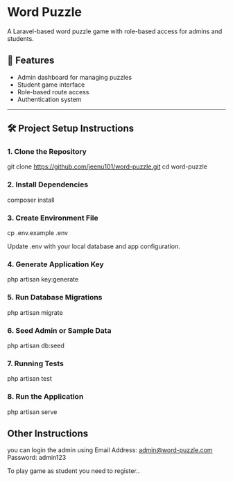 # Word Puzzle

A Laravel-based word puzzle game with role-based access for admins and students.

## 🚀 Features

- Admin dashboard for managing puzzles
- Student game interface
- Role-based route access
- Authentication system

---

## 🛠️ Project Setup Instructions

### 1. Clone the Repository

git clone https://github.com/jeenu101/word-puzzle.git
cd word-puzzle

### 2. Install Dependencies

composer install

### 3. Create Environment File

cp .env.example .env

Update .env with your local database and app configuration.

### 4. Generate Application Key

php artisan key:generate

### 5. Run Database Migrations

php artisan migrate

### 6. Seed Admin or Sample Data

php artisan db:seed

### 7. Running Tests

php artisan test

### 8. Run the Application
php artisan serve

## Other Instructions

you can login the admin using
Email Address: admin@word-puzzle.com
Password: admin123

To play game as student you need to register..

